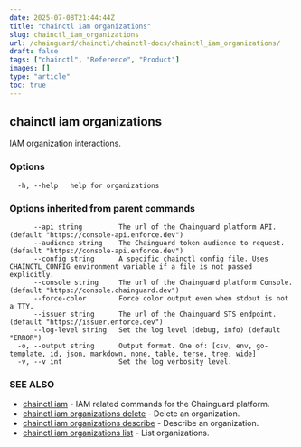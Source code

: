```yaml
---
date: 2025-07-08T21:44:44Z
title: "chainctl iam organizations"
slug: chainctl_iam_organizations
url: /chainguard/chainctl/chainctl-docs/chainctl_iam_organizations/
draft: false
tags: ["chainctl", "Reference", "Product"]
images: []
type: "article"
toc: true
---
```

## chainctl iam organizations

IAM organization interactions.

### Options

```
  -h, --help   help for organizations
```

### Options inherited from parent commands

```
      --api string         The url of the Chainguard platform API. (default "https://console-api.enforce.dev")
      --audience string    The Chainguard token audience to request. (default "https://console-api.enforce.dev")
      --config string      A specific chainctl config file. Uses CHAINCTL_CONFIG environment variable if a file is not passed explicitly.
      --console string     The url of the Chainguard platform Console. (default "https://console.chainguard.dev")
      --force-color        Force color output even when stdout is not a TTY.
      --issuer string      The url of the Chainguard STS endpoint. (default "https://issuer.enforce.dev")
      --log-level string   Set the log level (debug, info) (default "ERROR")
  -o, --output string      Output format. One of: [csv, env, go-template, id, json, markdown, none, table, terse, tree, wide]
  -v, --v int              Set the log verbosity level.
```

### SEE ALSO

* [chainctl iam](/chainguard/chainctl/chainctl-docs/chainctl_iam/)	 - IAM related commands for the Chainguard platform.
* [chainctl iam organizations delete](/chainguard/chainctl/chainctl-docs/chainctl_iam_organizations_delete/)	 - Delete an organization.
* [chainctl iam organizations describe](/chainguard/chainctl/chainctl-docs/chainctl_iam_organizations_describe/)	 - Describe an organization.
* [chainctl iam organizations list](/chainguard/chainctl/chainctl-docs/chainctl_iam_organizations_list/)	 - List organizations.

